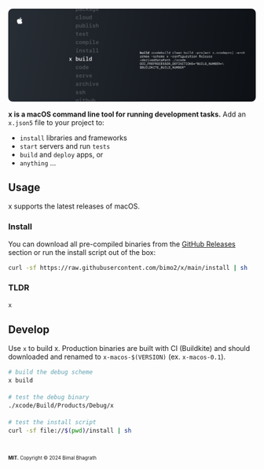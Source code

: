 ![x](.github/banner.svg)

**x is a macOS command line tool for running development tasks.** Add an `x.json5` file to your project to:

- `install` libraries and frameworks
- `start` servers and run `tests`
- `build` and `deploy` apps, or
- `anything` ...

## Usage

x supports the latest releases of macOS.

### Install

You can download all pre-compiled binaries from the [GitHub Releases](https://github.com/bimo2/x/releases) section or run the install script out of the box:

```sh
curl -sf https://raw.githubusercontent.com/bimo2/x/main/install | sh
```

### TLDR

```sh
x
```

## Develop

Use `x` to build x. Production binaries are built with CI (Buildkite) and should downloaded and renamed to `x-macos-$(VERSION)` (ex. `x-macos-0.1`).

```sh
# build the debug scheme
x build

# test the debug binary
./xcode/Build/Products/Debug/x

# test the install script
curl -sf file://$(pwd)/install | sh
```

#

<sub><sup>**MIT.** Copyright &copy; 2024 Bimal Bhagrath</sup></sub>
